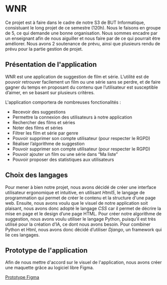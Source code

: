 # WNR

Ce projet est à faire dans le cadre de notre S3 de BUT Informatique, consistuant le long projet de ce semestre (120h). Nous le faisons en groupe de 5, ce qui demande une bonne organisation. Nous sommes encadre par un enseignant afin de nous aiguiller et nous faire par de ce qui pourrait être améliorer. Nous avons 2 soutenance de prévu, ainsi que plusieurs rendu de prévu pour la partie gestion de projet. 

## Présentation de l'application

WNR est une application de suggestion de film et série. L’utilité est de pouvoir retrouver facilement un film ou une série sans se perdre, et de faire gagner du temps en proposant du contenu que l’utilisateur est susceptible d’aimer, en se basant sur plusieurs critères. 

L'application comportera de nombreuses fonctionalités : 

- Recevoir des suggestions 
- Permettre la connexion des utilisateurs à notre application
- Rechercher des films et séries
- Noter des films et séries
- Filtrer les film et série par genre
- Pouvoir supprimer son compte utilisateur (pour respecter le RGPD)
- Réaliser l’algorithme de suggestion
- Pouvoir supprimer son compte utilisateur (pour respecter le RGPD)
- Pouvoir ajouter un film ou une série dans “Ma liste”
- Pouvoir proposer des statistiques aux utilisateurs 

## Choix des langages 

Pour mener à bien notre projet, nous avons décidé de créer une interface utilisateur ergonomique et intuitive, en utilisant *Html5*, le langage de programmation qui permet de créer le contenu et la structure d'une page web. Ensuite, nous avons voulu que le visuel de notre application soit plaisant, nous avons donc adopté le langage *CSS* car il permet de décrire la mise en page et le design d’une page HTML. Pour créer notre algorithme de suggestion, nous avons voulu utiliser le langage Python, puisqu’il est très utilisé pour la création d’IA, ce dont nous avons besoin. Pour combiner Python et Html, nous avons donc décidé d’utiliser *Django*, un framework qui lie ces langages. 

## Prototype de l'application

Afin de nous mettre d'accord sur le visuel de l'application, nous avons créer une maquette grâce au logiciel libre Figma. 

[Prototype Figma](https://www.figma.com/proto/nwNRb43S8fsSh4LbzUYS7L/Sketch-%2F-Maquette?page-id=334%3A2&node-id=381%3A1501&viewport=377%2C319%2C0.04&scaling=scale-down&starting-point-node-id=381%3A1501)
